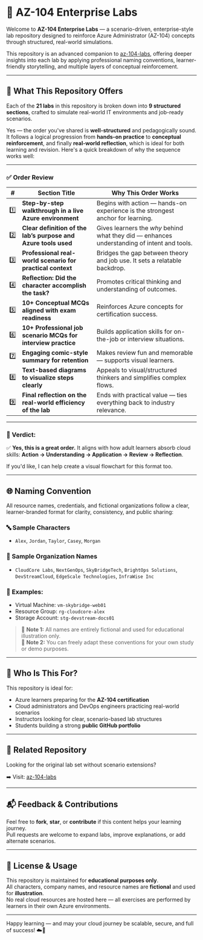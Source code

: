 # 🚀 AZ-104 Enterprise Labs

Welcome to **AZ-104 Enterprise Labs** — a scenario-driven, enterprise-style lab repository designed to reinforce Azure Administrator (AZ-104) concepts through structured, real-world simulations.

This repository is an advanced companion to [az-104-labs](https://github.com/yourusername/az-104-labs), offering deeper insights into each lab by applying professional naming conventions, learner-friendly storytelling, and multiple layers of conceptual reinforcement.

---

## 📌 What This Repository Offers

Each of the **21 labs** in this repository is broken down into **9 structured sections**, crafted to simulate real-world IT environments and job-ready scenarios.

Yes — the order you've shared is **well-structured** and pedagogically sound. It follows a logical progression from **hands-on practice** to **conceptual reinforcement**, and finally **real-world reflection**, which is ideal for both learning and revision. Here's a quick breakdown of why the sequence works well:

---

### ✅ Order Review

| #   | Section Title                                                  | Why This Order Works                                                                        |
| --- | -------------------------------------------------------------- | ------------------------------------------------------------------------------------------- |
| 1️⃣ | **Step-by-step walkthrough in a live Azure environment**       | Begins with action — hands-on experience is the strongest anchor for learning.              |
| 2️⃣ | **Clear definition of the lab’s purpose and Azure tools used** | Gives learners the *why* behind what they did — enhances understanding of intent and tools. |
| 3️⃣ | **Professional real-world scenario for practical context**     | Bridges the gap between theory and job use. It sets a relatable backdrop.                   |
| 4️⃣ | **Reflection: Did the character accomplish the task?**         | Promotes critical thinking and understanding of outcomes.                                   |
| 5️⃣ | **10+ Conceptual MCQs aligned with exam readiness**            | Reinforces Azure concepts for certification success.                                        |
| 6️⃣ | **10+ Professional job scenario MCQs for interview practice**  | Builds application skills for on-the-job or interview situations.                           |
| 7️⃣ | **Engaging comic-style summary for retention**                 | Makes review fun and memorable — supports visual learners.                                  |
| 8️⃣ | **Text-based diagrams to visualize steps clearly**             | Appeals to visual/structured thinkers and simplifies complex flows.                         |
| 9️⃣ | **Final reflection on the real-world efficiency of the lab**   | Ends with practical value — ties everything back to industry relevance.                     |

---

### 🧠 Verdict:

✅ **Yes, this is a great order.**
It aligns with how adult learners absorb cloud skills: **Action → Understanding → Application → Review → Reflection**.

If you'd like, I can help create a visual flowchart for this format too.


---

## 🌐 Naming Convention

All resource names, credentials, and fictional organizations follow a clear, learner-branded format for clarity, consistency, and public sharing:

### 🔤 Sample Characters  
- `Alex`, `Jordan`, `Taylor`, `Casey`, `Morgan`

### 🏢 Sample Organization Names  
- `CloudCore Labs`, `NextGenOps`, `SkyBridgeTech`, `BrightOps Solutions`, `DevStreamCloud`, `EdgeScale Technologies`, `InfraWise Inc`

### 🧩 Examples:
- Virtual Machine: `vm-skybridge-web01`  
- Resource Group: `rg-cloudcore-alex`  
- Storage Account: `stg-devstream-docs01`

> 📎 **Note 1:** All names are entirely fictional and used for educational illustration only.  
> 📎 **Note 2:** You can freely adapt these conventions for your own study or demo purposes.

---

## 🎯 Who Is This For?

This repository is ideal for:
- Azure learners preparing for the **AZ-104 certification**
- Cloud administrators and DevOps engineers practicing real-world scenarios
- Instructors looking for clear, scenario-based lab structures
- Students building a strong **public GitHub portfolio**

---

## 🔄 Related Repository

Looking for the original lab set without scenario extensions?

➡️ Visit: [az-104-labs](https://github.com/yourusername/az-104-labs)

---

## 📬 Feedback & Contributions

Feel free to **fork**, **star**, or **contribute** if this content helps your learning journey.  
Pull requests are welcome to expand labs, improve explanations, or add alternate scenarios.

---

## 🧠 License & Usage

This repository is maintained for **educational purposes only**.  
All characters, company names, and resource names are **fictional** and used for **illustration**.  
No real cloud resources are hosted here — all exercises are performed by learners in their own Azure environments.

---

Happy learning — and may your cloud journey be scalable, secure, and full of success! ☁️🚀
